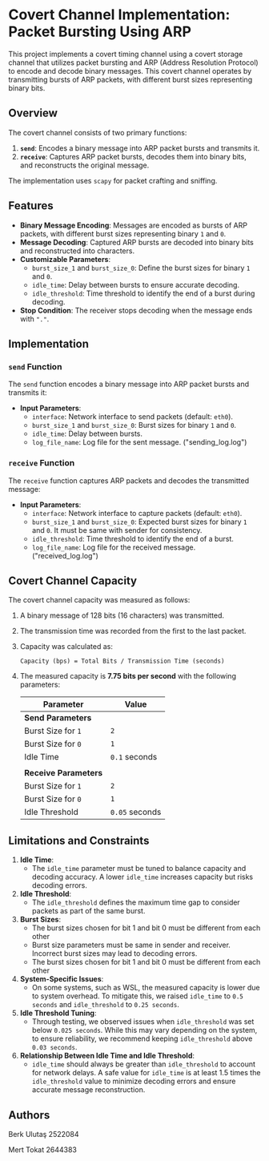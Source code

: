 # Covert Channel Implementation: Packet Bursting Using ARP

This project implements a covert timing channel using a covert storage channel that utilizes packet bursting and ARP (Address Resolution Protocol) to encode and decode binary messages. This covert channel operates by transmitting bursts of ARP packets, with different burst sizes representing binary bits.

## Overview
The covert channel consists of two primary functions:
1. **`send`**: Encodes a binary message into ARP packet bursts and transmits it.
2. **`receive`**: Captures ARP packet bursts, decodes them into binary bits, and reconstructs the original message.

The implementation uses `scapy` for packet crafting and sniffing.

## Features
- **Binary Message Encoding**: Messages are encoded as bursts of ARP packets, with different burst sizes representing binary `1` and `0`.
- **Message Decoding**: Captured ARP bursts are decoded into binary bits and reconstructed into characters.
- **Customizable Parameters**:
  - `burst_size_1` and `burst_size_0`: Define the burst sizes for binary `1` and `0`.
  - `idle_time`: Delay between bursts to ensure accurate decoding.
  - `idle_threshold`: Time threshold to identify the end of a burst during decoding.
- **Stop Condition**: The receiver stops decoding when the message ends with `"."`.

## Implementation

### `send` Function
The `send` function encodes a binary message into ARP packet bursts and transmits it:
- **Input Parameters**:
  - `interface`: Network interface to send packets (default: `eth0`).
  - `burst_size_1` and `burst_size_0`: Burst sizes for binary `1` and `0`.
  - `idle_time`: Delay between bursts.
  - `log_file_name`: Log file for the sent message. ("sending_log.log")

### `receive` Function
The `receive` function captures ARP packets and decodes the transmitted message:
- **Input Parameters**:
  - `interface`: Network interface to capture packets (default: `eth0`).
  - `burst_size_1` and `burst_size_0`: Expected burst sizes for binary `1` and `0`. It must be same with sender for consistency.
  - `idle_threshold`: Time threshold to identify the end of a burst.
  - `log_file_name`: Log file for the received message. ("received_log.log")

## Covert Channel Capacity
The covert channel capacity was measured as follows:
1. A binary message of 128 bits (16 characters) was transmitted.
2. The transmission time was recorded from the first to the last packet.
3. Capacity was calculated as:
   ```
   Capacity (bps) = Total Bits / Transmission Time (seconds)
   ```
4. The measured capacity is **7.75 bits per second** with the following parameters:

    | Parameter           | Value        |
    |---------------------|--------------|
    | **Send Parameters** |              |
    | Burst Size for `1`  | `2`            |
    | Burst Size for `0`  | `1`            |
    | Idle Time           | `0.1` seconds  |
    |                     |              |
    | **Receive Parameters** |          |
    | Burst Size for `1`  | `2`            |
    | Burst Size for `0`  | `1`            |
    | Idle Threshold      | `0.05` seconds |

## Limitations and Constraints
1. **Idle Time**:
   - The `idle_time` parameter must be tuned to balance capacity and decoding accuracy. A lower `idle_time` increases capacity but risks decoding errors.
2. **Idle Threshold**:
   - The `idle_threshold` defines the maximum time gap to consider packets as part of the same burst.
3. **Burst Sizes**:
   - The burst sizes chosen for bit 1 and bit 0 must be different from each other
   - Burst size parameters must be same in sender and receiver. Incorrect burst sizes may lead to decoding errors.
   - The burst sizes chosen for bit 1 and bit 0 must be different from each other 
4. **System-Specific Issues**:
   - On some systems, such as WSL, the measured capacity is lower due to system overhead. To mitigate this, we raised `idle_time` to `0.5 seconds` and `idle_threshold` to `0.25 seconds`.
5. **Idle Threshold Tuning**:
   - Through testing, we observed issues when `idle_threshold` was set below `0.025 seconds`. While this may vary depending on the system, to ensure reliability, we recommend keeping `idle_threshold` above `0.03 seconds`.
6. **Relationship Between Idle Time and Idle Threshold**:
   - `idle_time` should always be greater than `idle_threshold` to account for network delays. A safe value for `idle_time` is at least 1.5 times the `idle_threshold` value to minimize decoding errors and ensure accurate message reconstruction.


## Authors
Berk Ulutaş 2522084

Mert Tokat 2644383



